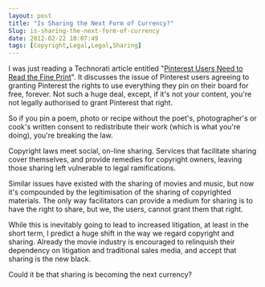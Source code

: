 ```yaml
---
layout: post
title: "Is Sharing the Next Form of Currency?"
Slug: is-sharing-the-next-form-of-currency
date: 2012-02-22 10:07:49
tags: [Copyright,Legal,Legal,Sharing]
---
```

I was just reading a Technorati article entitled "[Pinterest Users Need to Read the Fine Print](http://technorati.com/social-media/article/pinterest-users-need-to-read-the/)". It discusses the issue of Pinterest users agreeing to granting Pinterest the rights to use everything they pin on their board for free, forever. Not such a huge deal, except, if it's not your content, you're not legally authorised to grant Pinterest that right.

So if you pin a poem, photo or recipe without the poet's, photographer's or cook's written consent to redistribute their work (which is what you're doing), you're breaking the law.

Copyright laws meet social, on-line sharing. Services that facilitate sharing cover themselves, and provide remedies for copyright owners, leaving those sharing left vulnerable to legal ramifications.

Similar issues have existed with the sharing of movies and music, but now it's compounded by the legitimisation of the sharing of copyrighted materials. The only way facilitators can provide a medium for sharing is to have the right to share, but we, the users, cannot grant them that right.

While this is inevitably going to lead to increased litigation, at least in the short term, I predict a huge shift in the way we regard copyright and sharing. Already the movie industry is encouraged to relinquish their dependency on litigation and traditional sales media, and accept that sharing is the new black.

Could it be that sharing is becoming the next currency?
